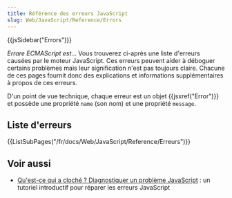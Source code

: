 ```yaml
---
title: Référence des erreurs JavaScript
slug: Web/JavaScript/Reference/Errors
---
```


{{jsSidebar("Errors")}}

_Errare ECMAScript est_…
Vous trouverez ci-après une liste d'erreurs causées par le moteur JavaScript. Ces erreurs peuvent aider à déboguer certains problèmes mais leur signification n'est pas toujours claire. Chacune de ces pages fournit donc des explications et informations supplémentaires à propos de ces erreurs.

D'un point de vue technique, chaque erreur est un objet {{jsxref("Error")}} et possède une propriété `name` (son nom) et une propriété `message`.

## Liste d'erreurs

{{ListSubPages("/fr/docs/Web/JavaScript/Reference/Erreurs")}}

## Voir aussi

- [Qu'est-ce qui a cloché ? Diagnostiquer un problème JavaScript](/fr/docs/Learn/JavaScript/First_steps/What_went_wrong) : un tutoriel introductif pour réparer les erreurs JavaScript
